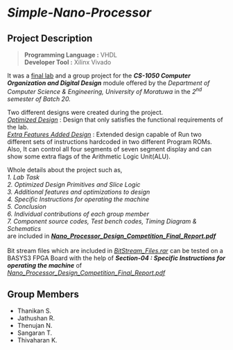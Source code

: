 # _Simple-Nano-Processor_

## Project Description
>__Programming Language :__ VHDL
<br>__Developer Tool :__ Xilinx Vivado

It was a <a href="https://github.com/sthanikan2000/Simple-Nano-Processor/blob/main/Lab_Description.pdf">final lab</a> and a group project for the ***CS-1050 Computer Organization and Digital Design*** module offered by the _Department of Computer Science & Engineering, University of Moratuwa_ in the _2<sup>nd</sup> semester of Batch 20._

Two different designs were created during the project.
<br>[_Optimized Design_](https://github.com/sthanikan2000/Simple-Nano-Processor/blob/main/Optimized_Design_Source_Files.rar) : Design that only satisfies the functional requirements of the lab.
<br>[_Extra Features Added Design_](https://github.com/sthanikan2000/Simple-Nano-Processor/blob/main/Extra_Features_Added_Design_Source_Files.rar) : Extended design capable of Run two different sets of instructions hardcoded in two different Program ROMs. Also, It can control all four segments of seven segment display and can show some extra flags of the Arithmetic Logic Unit(ALU).

Whole details about the project such as,
<br>_1. Lab Task_
<br>_2. Optimized Design Primitives and Slice Logic_
<br>_3. Additional features and optimizations to design_
<br>_4. Specific Instructions for operating the machine_
<br>_5. Conclusion_
<br>_6. Individual contributions of each group member_
<br>_7. Component source codes, Test bench codes, Timing Diagram & Schematics_
<br>       are included in [ ***Nano_Processor_Design_Competition_Final_Report.pdf***](https://github.com/sthanikan2000/Simple-Nano-Processor/blob/main/Nano_Processor_Design_Competition_Final_Report.pdf)
<br>
<br> Bit stream files which are included in [_BitStream_Files.rar_](https://github.com/sthanikan2000/Simple-Nano-Processor/blob/main/BitStream_Files.rar)
can be tested on a BASYS3 FPGA Board with the help of ***Section-04 : Specific Instructions for operating the machine*** of [_Nano_Processor_Design_Competition_Final_Report.pdf_](https://github.com/sthanikan2000/Simple-Nano-Processor/blob/main/Nano_Processor_Design_Competition_Final_Report.pdf)

## Group Members
<ul>
  <li>Thanikan S.</li>
  <li>Jathushan R.</li>
  <li>Thenujan N.</li>
  <li>Sangaran T.</li>
  <li>Thivaharan K.</li>
</ul>

